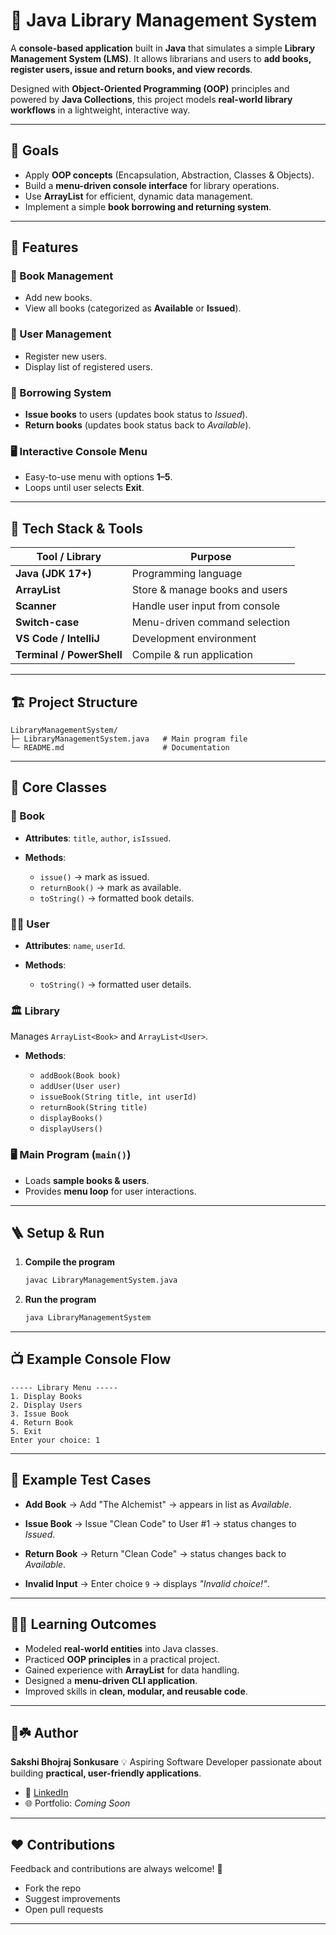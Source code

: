 # 🕋 Java Library Management System

A **console-based application** built in **Java** that simulates a simple **Library Management System (LMS)**.
It allows librarians and users to **add books, register users, issue and return books, and view records**.

Designed with **Object-Oriented Programming (OOP)** principles and powered by **Java Collections**, this project models **real-world library workflows** in a lightweight, interactive way.

---

## 🐡 Goals

* Apply **OOP concepts** (Encapsulation, Abstraction, Classes & Objects).
* Build a **menu-driven console interface** for library operations.
* Use **ArrayList** for efficient, dynamic data management.
* Implement a simple **book borrowing and returning system**.

---

## 🐧 Features

### 📖 Book Management

* Add new books.
* View all books (categorized as **Available** or **Issued**).

### 👤 User Management

* Register new users.
* Display list of registered users.

### 🔄 Borrowing System

* **Issue books** to users (updates book status to *Issued*).
* **Return books** (updates book status back to *Available*).

### 🖥️ Interactive Console Menu

* Easy-to-use menu with options **1–5**.
* Loops until user selects **Exit**.

---

## 🧰 Tech Stack & Tools

| Tool / Library            | Purpose                        |
| ------------------------- | ------------------------------ |
| **Java (JDK 17+)**        | Programming language           |
| **ArrayList**             | Store & manage books and users |
| **Scanner**               | Handle user input from console |
| **Switch-case**           | Menu-driven command selection  |
| **VS Code / IntelliJ**    | Development environment        |
| **Terminal / PowerShell** | Compile & run application      |

---

## 🏗️ Project Structure

```
LibraryManagementSystem/
├─ LibraryManagementSystem.java   # Main program file
└─ README.md                      # Documentation
```

---

## 🧿 Core Classes

### 📘 Book

* **Attributes**: `title`, `author`, `isIssued`.
* **Methods**:

  * `issue()` → mark as issued.
  * `returnBook()` → mark as available.
  * `toString()` → formatted book details.

### 👩‍💼 User

* **Attributes**: `name`, `userId`.
* **Methods**:

  * `toString()` → formatted user details.

### 🏛️ Library

Manages `ArrayList<Book>` and `ArrayList<User>`.

* **Methods**:

  * `addBook(Book book)`
  * `addUser(User user)`
  * `issueBook(String title, int userId)`
  * `returnBook(String title)`
  * `displayBooks()`
  * `displayUsers()`

### 🖥️ Main Program (`main()`)

* Loads **sample books & users**.
* Provides **menu loop** for user interactions.

---

## 🪜 Setup & Run

1. **Compile the program**

   ```bash
   javac LibraryManagementSystem.java
   ```

2. **Run the program**

   ```bash
   java LibraryManagementSystem
   ```

---

## 📺 Example Console Flow

```
----- Library Menu -----
1. Display Books
2. Display Users
3. Issue Book
4. Return Book
5. Exit
Enter your choice: 1
```

---

## 🚩 Example Test Cases

* **Add Book**
  → Add "The Alchemist" → appears in list as *Available*.

* **Issue Book**
  → Issue "Clean Code" to User #1 → status changes to *Issued*.

* **Return Book**
  → Return "Clean Code" → status changes back to *Available*.

* **Invalid Input**
  → Enter choice `9` → displays *"Invalid choice!"*.

---

## 🧁👾 Learning Outcomes

* Modeled **real-world entities** into Java classes.
* Practiced **OOP principles** in a practical project.
* Gained experience with **ArrayList** for data handling.
* Designed a **menu-driven CLI application**.
* Improved skills in **clean, modular, and reusable code**.

---

## 🥤☘️ Author

**Sakshi Bhojraj Sonkusare**
💡 Aspiring Software Developer passionate about building **practical, user-friendly applications**.

* 🔗 [LinkedIn](#)
* 🌐 Portfolio: *Coming Soon*

---

## ❤️ Contributions

Feedback and contributions are always welcome! 🎉

* Fork the repo
* Suggest improvements
* Open pull requests

---
